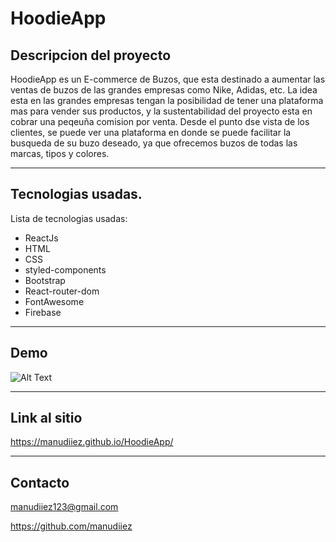 # HoodieApp

## Descripcion del proyecto

HoodieApp es un E-commerce de Buzos, que esta destinado a aumentar las ventas de buzos de las grandes empresas como Nike, Adidas, etc. La idea esta en las grandes empresas tengan la posibilidad de tener una plataforma mas para vender sus productos, y la sustentabilidad del proyecto esta en cobrar una peqeuña comision por venta.
Desde el punto dse vista de los clientes, se puede ver una plataforma en donde se puede facilitar la busqueda de su buzo deseado, ya que ofrecemos buzos de todas las marcas, tipos y colores.

***

## Tecnologias usadas.

Lista de tecnologias usadas:
* ReactJs
* HTML
* CSS
* styled-components
* Bootstrap
* React-router-dom
* FontAwesome
* Firebase

***

## Demo

![Alt Text](/src/img/HoodieApp.gif)

***

## Link al sitio

https://manudiiez.github.io/HoodieApp/

***

## Contacto

manudiiez123@gmail.com

https://github.com/manudiiez